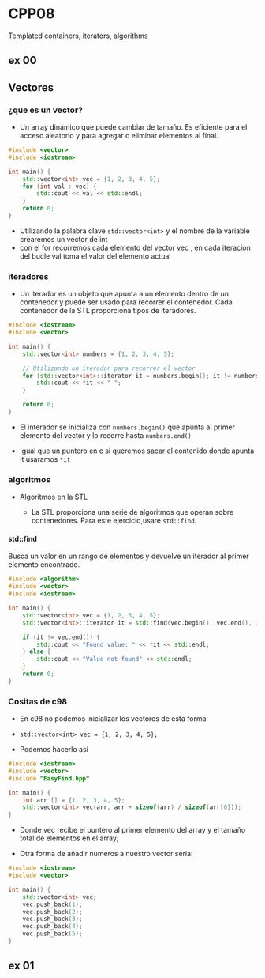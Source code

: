 # CPP08
Templated containers, iterators, algorithms

## ex 00

## Vectores
### ¿que es un vector?
- Un array dinámico que puede cambiar de tamaño. Es eficiente para el acceso aleatorio y para agregar o eliminar elementos al final.
```c++
#include <vector>
#include <iostream>

int main() {
    std::vector<int> vec = {1, 2, 3, 4, 5};
    for (int val : vec) {
        std::cout << val << std::endl;
    }
    return 0;
}
```
- Utilizando la palabra clave `std::vector<int>` y el nombre de la variable crearemos un vector de int
- con  el for recorremos cada elemento del vector vec , en cada iteracion del bucle val toma el valor del elemento actual

### iteradores 

- Un iterador es un objeto que apunta a un elemento dentro de un contenedor y puede ser usado para recorrer el contenedor. Cada contenedor de la STL proporciona tipos de iteradores.

```c++
#include <iostream>
#include <vector>

int main() {
	std::vector<int> numbers = {1, 2, 3, 4, 5};

	// Utilizando un iterador para recorrer el vector
	for (std::vector<int>::iterator it = numbers.begin(); it != numbers.end(); ++it) {
		std::cout << *it << " ";
	}

	return 0;
}
```

- El interador se inicializa con `numbers.begin()` que apunta al primer elemento del vector y lo recorre hasta `numbers.end()`

- Igual que un puntero en  c si queremos sacar el contenido donde apunta it usaramos `*it`

### algoritmos 
- Algoritmos en la STL

	- La STL proporciona una serie de algoritmos que operan sobre contenedores. Para este ejercicio,usare  `std::find`.

#### std::find

Busca un valor en un rango de elementos y devuelve un iterador al primer elemento encontrado.
```c++
#include <algorithm>
#include <vector>
#include <iostream>

int main() {
    std::vector<int> vec = {1, 2, 3, 4, 5};
    std::vector<int>::iterator it = std::find(vec.begin(), vec.end(), 3);

    if (it != vec.end()) {
        std::cout << "Found value: " << *it << std::endl;
    } else {
        std::cout << "Value not found" << std::endl;
    }
    return 0;
}
```

### Cositas de c98

- En c98 no podemos inicializar los vectores de esta forma
- `std::vector<int> vec = {1, 2, 3, 4, 5};`

- Podemos hacerlo asi 
```c++
#include <iostream>
#include <vector>
#include "EasyFind.hpp"

int main() {
	int arr [] = {1, 2, 3, 4, 5};
    std::vector<int> vec(arr, arr + sizeof(arr) / sizeof(arr[0]));
}
```

- Donde vec recibe el puntero al primer elemento del array y el tamaño total de elementos en el array;

- Otra forma de añadir numeros a nuestro vector seria:
```c++
#include <iostream>
#include <vector>

int main() {
    std::vector<int> vec;
    vec.push_back(1);
    vec.push_back(2);
    vec.push_back(3);
    vec.push_back(4);
    vec.push_back(5);
}
```

## ex 01

